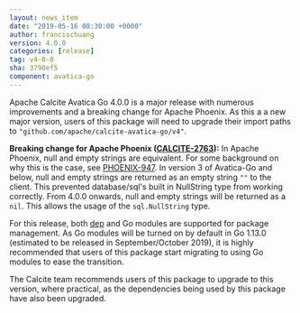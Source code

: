 ```yaml
---
layout: news_item
date: "2019-05-16 08:30:00 +0000"
author: francischuang
version: 4.0.0
categories: [release]
tag: v4-0-0
sha: 3790ef5
component: avatica-go
---
```

<!--
{% comment %}
Licensed to the Apache Software Foundation (ASF) under one or more
contributor license agreements.  See the NOTICE file distributed with
this work for additional information regarding copyright ownership.
The ASF licenses this file to you under the Apache License, Version 2.0
(the "License"); you may not use this file except in compliance with
the License.  You may obtain a copy of the License at

http://www.apache.org/licenses/LICENSE-2.0

Unless required by applicable law or agreed to in writing, software
distributed under the License is distributed on an "AS IS" BASIS,
WITHOUT WARRANTIES OR CONDITIONS OF ANY KIND, either express or implied.
See the License for the specific language governing permissions and
limitations under the License.
{% endcomment %}
-->

Apache Calcite Avatica Go 4.0.0 is a major release with numerous improvements and a breaking change for Apache Phoenix.
As this a a new major version, users of this package will need to upgrade their import paths to 
`"github.com/apache/calcite-avatica-go/v4"`.

**Breaking change for Apache Phoenix ([CALCITE-2763](https://issues.apache.org/jira/browse/CALCITE-2724)):** 
In Apache Phoenix, null and empty strings are equivalent. For some background on why this is the case, see
[PHOENIX-947](https://issues.apache.org/jira/browse/PHOENIX-947). In version 3 of Avatica-Go and below, null and empty
strings are returned as an empty string `""` to the client. This prevented database/sql's built in NullString type from
working correctly. From 4.0.0 onwards, null and empty strings will be returned as a `nil`. This allows the usage of the
`sql.NullString` type.

For this release, both [dep](https://github.com/golang/dep) and Go modules are supported for package management. As 
Go modules will be turned on by default in Go 1.13.0 (estimated to be released in September/October 2019), it is highly
recommended that users of this package start migrating to using Go modules to ease the transition.

The Calcite team recommends users of this package to upgrade to this version, where practical, as the dependencies being
used by this package have also been upgraded.